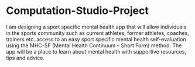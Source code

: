 # Computation-Studio-Project

I am designing a sport specific mental health app that will allow individuals in the sports community such as current athletes, former athletes, coaches, trainers etc. access to an easy sport specific mental health self-evaluation using the MHC-SF (Mental Health Continuum – Short Form) method. The app will be a place to learn about mental health with supportive resources, tips and advice. 

